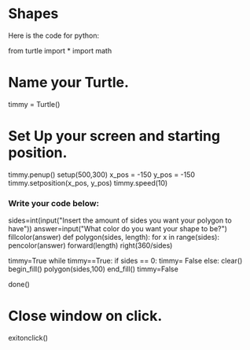 # Shapes
Here is the code for python:

from turtle import *
import math

# Name your Turtle.
timmy = Turtle()

# Set Up your screen and starting position.
timmy.penup()
setup(500,300)
x_pos = -150
y_pos = -150
timmy.setposition(x_pos, y_pos)
timmy.speed(10)

### Write your code below:
sides=int(input("Insert the amount of sides you want your polygon to have"))
answer=input("What color do you want your shape to be?")
fillcolor(answer)
def polygon(sides, length):
    for x in range(sides):
        pencolor(answer)
        forward(length)
        right(360/sides)

timmy=True
while timmy==True:
    if sides == 0:
        timmy= False
    else:
        clear()
        begin_fill()
        polygon(sides,100)
        end_fill()
        timmy=False


done()

# Close window on click.
exitonclick()